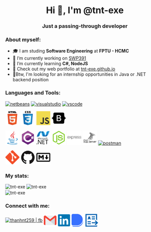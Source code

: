 <h1 align="center">Hi 👋, I'm @tnt-exe</h1>
<h3 align="center">Just a passing-through developer</h3>

<!-- intro -->
<h3 align="left">About myself:</h3>

- 🎓 I am studing **Software Engineering** at **FPTU - HCMC**
- 🔭 I’m currently working on [SWP391](https://github.com/tnt-exe/SWP391_FPT_miniproject)
- 🧐 I’m currently learning **C#, NodeJS**
- 👀 Check out my web portfolio at [tnt-exe.github.io](https://tnt-exe.github.io/)
- 🐳Btw, I'm looking for an internship opportunities in Java or .NET backend position 



<!-- Language & Tools -->
<h3 align="left">Languages and Tools:</h3>

<!-- IDE section -->
<p>  
<a href="https://netbeans.apache.org" targer="_blank" rel="noreferrer"><img src="https://img.shields.io/badge/apache%20netbeans-1B6AC6?style=for-the-badge&logo=apache%20netbeans%20IDE&logoColor=white" alt="netbeans"/></a> <a href="https://visualstudio.microsoft.com" targer="_blank" rel="noreferrer"><img src="https://img.shields.io/badge/Visual_Studio-5C2D91?style=for-the-badge&logo=visual%20studio&logoColor=white" alt="visualstudio"/></a> <a href="https://code.visualstudio.com/" targer="_blank" rel="noreferrer"><img src="https://img.shields.io/badge/Visual_Studio_Code-0078D4?style=for-the-badge&logo=visual%20studio%20code&logoColor=white" alt="vscode"/></a> 
</p>
<!-- Front-end section -->
<p>
<a href="https://www.w3schools.com/html/" target="_blank" rel="noreferrer"><img src="https://raw.githubusercontent.com/devicons/devicon/master/icons/html5/html5-original-wordmark.svg" alt="html5" width="45" height="45"/></a> <a href="https://www.w3schools.com/css/" target="_blank" rel="noreferrer"> <img src="https://raw.githubusercontent.com/devicons/devicon/master/icons/css3/css3-original-wordmark.svg" alt="css3" width="45" height="45"/></a> <a href="https://developer.mozilla.org/en-US/docs/Web/JavaScript" target="_blank" rel="noreferrer"><img src="https://raw.githubusercontent.com/devicons/devicon/master/icons/javascript/javascript-original.svg" alt="javascript" width="45" height="45"/></a> <a href="https://getbootstrap.com" target="_blank" rel="noreferrer"><img src="https://raw.githubusercontent.com/devicons/devicon/master/icons/bootstrap/bootstrap-plain.svg" alt="bootstrap" width="45" height="45"/></a>
</p>
<!-- Back-end section -->
<p>
<a href="https://www.java.com" target="_blank" rel="noreferrer"> <img src="https://raw.githubusercontent.com/devicons/devicon/master/icons/java/java-original.svg" alt="java" width="45" height="45"/></a> <a href="https://www.w3schools.com/cs/" target="_blank" rel="noreferrer"><img src="https://raw.githubusercontent.com/devicons/devicon/master/icons/csharp/csharp-original.svg" alt="csharp" width="45" height="45"/></a> <a href="https://dotnet.microsoft.com/" target="_blank" rel="noreferrer"> <img src="https://raw.githubusercontent.com/devicons/devicon/master/icons/dot-net/dot-net-original-wordmark.svg" alt="dotnet" width="45" height="45"/></a> <a href="https://nodejs.org" target="_blank" rel="noreferrer"><img src="https://raw.githubusercontent.com/devicons/devicon/master/icons/nodejs/nodejs-original.svg" alt="nodejs" width="45" height="45"/></a> <a href="https://expressjs.com" target="_blank" rel="noreferrer"><img src="https://raw.githubusercontent.com/devicons/devicon/master/icons/express/express-original-wordmark.svg" alt="express" width="45" height="45"/></a> <a href="https://www.microsoft.com/en-us/sql-server" target="_blank" rel="noreferrer"><img src="https://raw.githubusercontent.com/devicons/devicon/master/icons/microsoftsqlserver/microsoftsqlserver-plain-wordmark.svg" alt="mssql" width="45" height="45"/></a> <a href="https://postman.com" target="_blank" rel="noreferrer"><img src="https://www.vectorlogo.zone/logos/getpostman/getpostman-icon.svg" alt="postman" width="45" height="45"/></a>
</p>
<!-- Other section -->
<p>
<a href="https://git-scm.com/" target="_blank" rel="noreferrer"><img src="https://raw.githubusercontent.com/devicons/devicon/master/icons/git/git-original.svg" alt="git" width="45" height="45"/></a> <a href="https://github.com/tnt-exe" target="_blank" rel="noreferrer"><img src="https://raw.githubusercontent.com/devicons/devicon/master/icons/github/github-original.svg" alt="git" width="45" height="45"/></a> <a href="#" target="_blank" rel="noreferrer"><img src="https://raw.githubusercontent.com/devicons/devicon/master/icons/markdown/markdown-original.svg" alt="git" width="45" height="45"/></a>
</p>



<!-- Stats -->
<h3 align="left">My stats:</h3>
<div align="left">
<!-- bg color:  &&bg_color=30,e96443,904e95&title_color=fff&text_color=fff-->
<img height="180em" src="https://github-readme-stats.vercel.app/api/top-langs?username=tnt-exe&show_icons=true&locale=en&layout=compact&langs_count=8" alt="tnt-exe" />
<img height="180em" src="https://github-readme-stats.vercel.app/api?username=tnt-exe&show_icons=true&locale=en" alt="tnt-exe" />
</div>
<img align="center" src="https://github-readme-streak-stats.herokuapp.com/?user=tnt-exe" alt="tnt-exe" />


<!-- Connect with me -->
<h3 align="left">Connect with me:</h3>
<p>
<a href="https://fb.com/thanhnt259" target="_blank"><img align="center" src="https://raw.githubusercontent.com/rahuldkjain/github-profile-readme-generator/master/src/images/icons/Social/facebook.svg" alt="thanhnt259 | fb" height="40" width="40" /></a>
<a href="mailto:truongthanh717@gmail.com" target="_blank"><img align="center" src="https://raw.githubusercontent.com/SatYu26/SatYu26/master/Assets/Gmail.svg" alt="truongthanh717 | mail" height="40" width="40" /></a>
<a href="#" target="_blank"><img align="center" src="https://raw.githubusercontent.com/devicons/devicon/master/icons/linkedin/linkedin-original.svg" alt="my_linkedin" height="40" width="40" /></a>
<a href="https://devfolio.co/@tntexe" target="_blank"><img align="center" src="https://raw.githubusercontent.com/SatYu26/SatYu26/master/Assets/dev.png" alt="tnt-exe | devfolio" height="40" width="40"/></a>
<a href="https://docs.google.com/viewer?url=https://raw.githubusercontent.com/tnt-exe/tnt-exe.github.io/main/resources/assets/cv/myCV.pdf" target="_blank"><img align="center" src="https://raw.githubusercontent.com/SatYu26/SatYu26/master/Assets/resume.png" alt="tnt-exe | resume" height="40" width="40"/></a>
</p>
